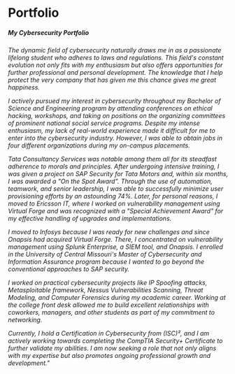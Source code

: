 # Portfolio
<h5>My Cybersecurity Portfolio</h5>
<h6> 
        The dynamic field of cybersecurity naturally draws me in as a passionate lifelong student who adheres to laws and regulations. This field's constant evolution not only fits with my enthusiasm but also offers opportunities for further professional and personal development. The knowledge that I help protect the very company that has given me this chance gives me great happiness.

  I actively pursued my interest in cybersecurity throughout my Bachelor of Science and Engineering program by attending conferences on ethical hacking, workshops, and taking on positions on the organizing committees of prominent national social service programs. Despite my intense enthusiasm, my lack of real-world experience made it difficult for me to enter into the cybersecurity industry. However, I was able to obtain jobs in four different organizations during my on-campus placements.

  Tata Consultancy Services was notable among them all for its steadfast adherence to morals and principles. After undergoing intensive training, I was given a project on SAP Security for Tata Motors and, within six months, I was awarded a "On the Spot Award". Through the use of automation, teamwork, and senior leadership, I was able to successfully minimize user provisioning efforts by an astounding 74%. Later, for personal reasons, I moved to Ericsson IT, where I worked on vulnerability management using Virtual Forge and was recognized with a "Special Achievement Award" for my effective handling of upgrades and implementations.

  I moved to Infosys because I was ready for new challenges and since Onapsis had acquired Virtual Forge. There, I concentrated on vulnerability management using Splunk Enterprise, a SIEM tool, and Onapsis. I enrolled in the University of Central Missouri's Master of Cybersecurity and Information Assurance program because I wanted to go beyond the conventional approaches to SAP security.

  I worked on practical cybersecurity projects like IP Spoofing attacks, Metasploitable framework, Nessus Vulnerabilities Scanning, Threat Modeling, and Computer Forensics during my academic career. Working at the college front desk allowed me to build excellent relationships with coworkers, managers, and other students as part of my commitment to networking.

 Currently, I hold a Certification in Cybersecurity from (ISC)², and I am actively working towards completing the CompTIA Security+ Certificate to further validate my abilities. I am now seeking a role that not only aligns with my expertise but also promotes ongoing professional growth and development."

</h6>
